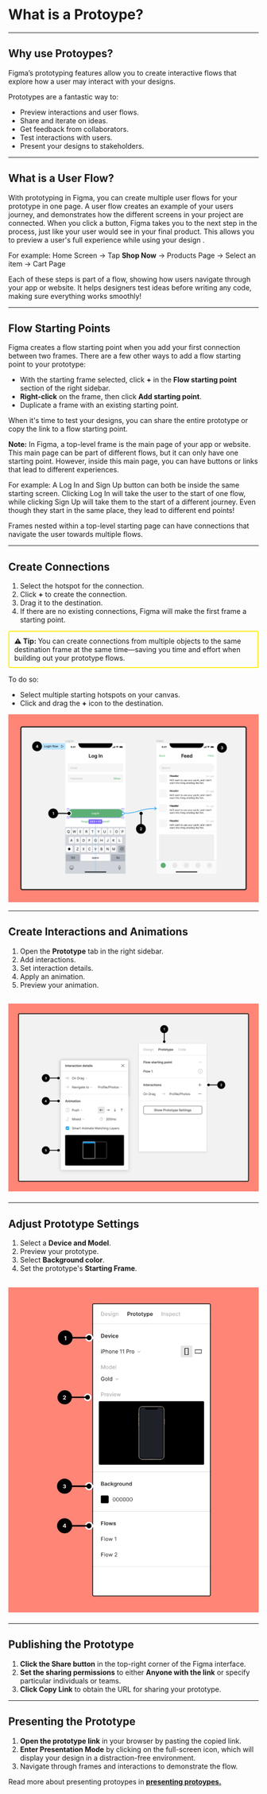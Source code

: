 # What is a Protoype?

---

## Why use Protoypes?

Figma’s prototyping features allow you to create interactive flows that explore how a user may interact with your designs.

Prototypes are a fantastic way to:

- Preview interactions and user flows.
- Share and iterate on ideas.
- Get feedback from collaborators.
- Test interactions with users.
- Present your designs to stakeholders.

---

## What is a User Flow?

With prototyping in Figma, you can create multiple user flows for your prototype in one page. A user flow creates an example of your users journey, and demonstrates how the different screens in your project are connected. When you click a button, Figma takes you to the next step in the process, just like your user would see in your final product. This allows you to preview a user's full experience while using your design .

For example:
Home Screen -> Tap **Shop Now** -> Products Page -> Select an item -> Cart Page

Each of these steps is part of a flow, showing how users navigate through your app or website. It helps designers test ideas before writing any code, making sure everything works smoothly!

---

## Flow Starting Points

Figma creates a flow starting point when you add your first connection between two frames. There are a few other ways to add a flow starting point to your prototype:

- With the starting frame selected, click **+** in the **Flow starting point** section of the right sidebar.
- **Right-click** on the frame, then click **Add starting point**.
- Duplicate a frame with an existing starting point.

When it's time to test your designs, you can share the entire prototype or copy the link to a flow starting point.

**Note:**
In Figma, a top-level frame is the main page of your app or website. This main page can be part of different flows, but it can only have one starting point. However, inside this main page, you can have buttons or links that lead to different experiences.

For example:
A Log In and Sign Up button can both be inside the same starting screen. Clicking Log In will take the user to the start of one flow, while clicking Sign Up will take them to the start of a different journey. Even though they start in the same place, they lead to different end points!

Frames nested within a top-level starting page can have connections that navigate the user towards multiple flows.

---

## Create Connections

1. Select the hotspot for the connection.
2. Click **+** to create the connection.
3. Drag it to the destination.
4. If there are no existing connections, Figma will make the first frame a starting point.

<div style="border: 2px solid rgb(255, 236, 28); padding: 10px; margin: 10px 0; border-radius: 4px;">
<strong>⚠️ Tip: </strong> You can create connections from multiple objects to the same destination frame at the same time—saving you time and effort when building out your prototype flows. </div>

To do so:

- Select multiple starting hotspots on your canvas.
- Click and drag the **+** icon to the destination.

![Grid Example](<images/Anatomy%20of%20a%20connection%20between%20two%20frames%20(2).png>)

---

## Create Interactions and Animations

1. Open the **Prototype** tab in the right sidebar.
2. Add interactions.
3. Set interaction details.
4. Apply an animation.
5. Preview your animation.

## ![Grid Example](<images/Create%20interactions%20and%20animations%20(3)%201%20(1).png>)

---

## Adjust Prototype Settings

1. Select a **Device and Model**.
2. Preview your prototype.
3. Select **Background color**.
4. Set the prototype's **Starting Frame**.

## ![Grid Example](<images/Prototype%20tab%20of%20right%20sidebar%20with%20device,%20preview,%20background,%20and%20flow%20settings%20(1).png>)

---

## Publishing the Prototype

1. **Click the Share button** in the top-right corner of the Figma interface.
2. **Set the sharing permissions** to either **Anyone with the link** or specify particular individuals or teams.
3. **Click Copy Link** to obtain the URL for sharing your prototype.

---

## Presenting the Prototype

1. **Open the prototype link** in your browser by pasting the copied link.
2. **Enter Presentation Mode** by clicking on the full-screen icon, which will display your design in a distraction-free environment.
3. Navigate through frames and interactions to demonstrate the flow.

Read more about presenting protoypes in **[presenting protoypes.](presenting-prototypes.md)**

